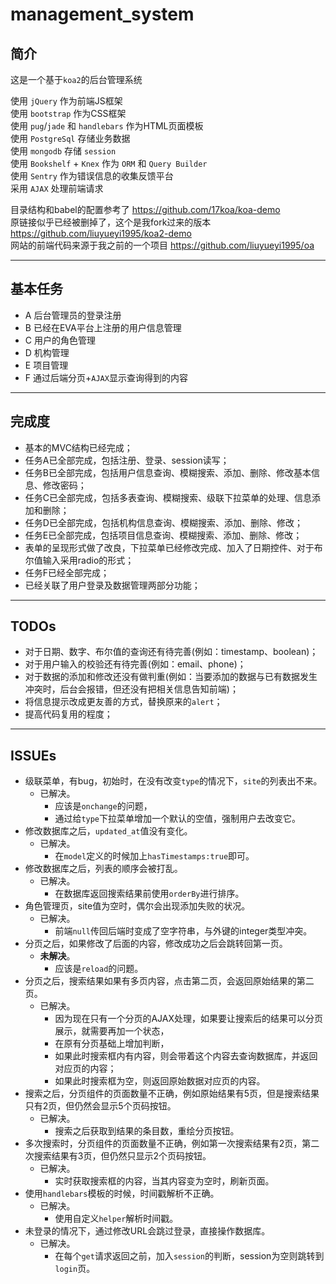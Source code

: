 # management_system 
## 简介
这是一个基于`koa2`的后台管理系统 

使用 `jQuery` 作为前端JS框架  
使用 `bootstrap` 作为CSS框架  
使用 `pug`/`jade` 和 `handlebars` 作为HTML页面模板  
使用 `PostgreSql` 存储业务数据   
使用 `mongodb` 存储 `session`   
使用 `Bookshelf` + `Knex` 作为 `ORM` 和 `Query Builder`  
使用 `Sentry` 作为错误信息的收集反馈平台   
采用 `AJAX` 处理前端请求     

目录结构和babel的配置参考了 https://github.com/17koa/koa-demo   
原链接似乎已经被删掉了，这个是我fork过来的版本 https://github.com/liuyueyi1995/koa2-demo    
网站的前端代码来源于我之前的一个项目  https://github.com/liuyueyi1995/oa 

---
## 基本任务  

- A 后台管理员的登录注册  
- B 已经在EVA平台上注册的用户信息管理  
- C 用户的角色管理  
- D 机构管理  
- E 项目管理  
- F 通过后端分页+`AJAX`显示查询得到的内容  

---
## 完成度  

- 基本的MVC结构已经完成；  
- 任务A已全部完成，包括注册、登录、session读写；  
- 任务B已全部完成，包括用户信息查询、模糊搜索、添加、删除、修改基本信息、修改密码；  
- 任务C已全部完成，包括多表查询、模糊搜索、级联下拉菜单的处理、信息添加和删除；  
- 任务D已全部完成，包括机构信息查询、模糊搜索、添加、删除、修改；  
- 任务E已全部完成，包括项目信息查询、模糊搜索、添加、删除、修改； 
- 表单的呈现形式做了改良，下拉菜单已经修改完成、加入了日期控件、对于布尔值输入采用radio的形式；    
- 任务F已经全部完成；  
- 已经关联了用户登录及数据管理两部分功能；   

--- 
## TODOs     

- 对于日期、数字、布尔值的查询还有待完善(例如：timestamp、boolean)；  
- 对于用户输入的校验还有待完善(例如：email、phone)；  
- 对于数据的添加和修改还没有做判重(例如：当要添加的数据与已有数据发生冲突时，后台会报错，但还没有把相关信息告知前端)；     
- 将信息提示改成更友善的方式，替换原来的`alert`；    
- 提高代码复用的程度；  

---
## ISSUEs  

- 级联菜单，有bug，初始时，在没有改变`type`的情况下，`site`的列表出不来。 
  + 已解决。  
    * 应该是`onchange`的问题，
    * 通过给`type`下拉菜单增加一个默认的空值，强制用户去改变它。 
- 修改数据库之后，`updated_at`值没有变化。  
  + 已解决。  
    * 在`model`定义的时候加上`hasTimestamps:true`即可。  
- 修改数据库之后，列表的顺序会被打乱。  
  + 已解决。  
    * 在数据库返回搜索结果前使用`orderBy`进行排序。   
- 角色管理页，site值为空时，偶尔会出现添加失败的状况。 
  + 已解决。  
    * 前端`null`传回后端时变成了空字符串，与外键的integer类型冲突。   
- 分页之后，如果修改了后面的内容，修改成功之后会跳转回第一页。  
  + **未解决**。  
    * 应该是`reload`的问题。 
- 分页之后，搜索结果如果有多页内容，点击第二页，会返回原始结果的第二页。 
  + 已解决。  
    * 因为现在只有一个分页的AJAX处理，如果要让搜索后的结果可以分页展示，就需要再加一个状态，  
    * 在原有分页基础上增加判断，  
    * 如果此时搜索框内有内容，则会带着这个内容去查询数据库，并返回对应页的内容；  
    * 如果此时搜索框为空，则返回原始数据对应页的内容。  
- 搜索之后，分页组件的页面数量不正确，例如原始结果有5页，但是搜索结果只有2页，但仍然会显示5个页码按钮。  
  + 已解决。  
    * 搜索之后获取到结果的条目数，重绘分页按钮。  
- 多次搜索时，分页组件的页面数量不正确，例如第一次搜索结果有2页，第二次搜索结果有3页，但仍然只显示2个页码按钮。   
  + 已解决。  
    * 实时获取搜索框的内容，当其内容变为空时，刷新页面。  
- 使用`handlebars`模板的时候，时间戳解析不正确。  
  + 已解决。  
    * 使用自定义`helper`解析时间戳。  
- 未登录的情况下，通过修改URL会跳过登录，直接操作数据库。  
  + 已解决。  
    * 在每个`get`请求返回之前，加入`session`的判断，session为空则跳转到`login`页。
  
